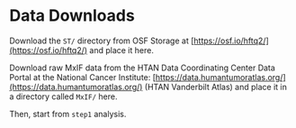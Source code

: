 # Data Downloads

Download the `ST/` directory from OSF Storage at [https://osf.io/hftq2/](https://osf.io/hftq2/) and place it here.

Download raw MxIF data from the HTAN Data Coordinating Center Data Portal at the National Cancer Institute: [https://data.humantumoratlas.org/](https://data.humantumoratlas.org/) (HTAN Vanderbilt Atlas) and place it in a directory called `MxIF/` here.

Then, start from `step1` analysis.
